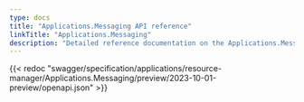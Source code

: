 ```yaml
---
type: docs
title: "Applications.Messaging API reference"
linkTitle: "Applications.Messaging"
description: "Detailed reference documentation on the Applications.Messaging API"
---
```


{{< redoc "swagger/specification/applications/resource-manager/Applications.Messaging/preview/2023-10-01-preview/openapi.json" >}}
